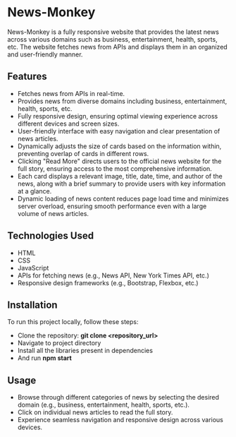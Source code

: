 # News-Monkey
News-Monkey is a fully responsive website that provides the latest news across various domains such as business, entertainment, health, sports, etc. The website fetches news from APIs and displays them in an organized and user-friendly manner.

## Features
- Fetches news from APIs in real-time.
- Provides news from diverse domains including business, entertainment, health, sports, etc.
- Fully responsive design, ensuring optimal viewing experience across different devices and screen sizes.
- User-friendly interface with easy navigation and clear presentation of news articles.
- Dynamically adjusts the size of cards based on the information within, preventing overlap of cards in different rows.
- Clicking "Read More" directs users to the official news website for the full story, ensuring access to the most comprehensive information.
- Each card displays a relevant image, title, date, time, and author of the news, along with a brief summary to provide users with key information at a glance.
- Dynamic loading of news content reduces page load time and minimizes server overload, ensuring smooth performance even with a large volume of news articles.

## Technologies Used
- HTML
- CSS
- JavaScript
- APIs for fetching news (e.g., News API, New York Times API, etc.)
- Responsive design frameworks (e.g., Bootstrap, Flexbox, etc.)

## Installation
To run this project locally, follow these steps:
- Clone the repository: **git clone <repository_url>**
- Navigate to project directory
- Install all the libraries present in dependencies
- And run **npm start**
  
## Usage
- Browse through different categories of news by selecting the desired domain (e.g., business, entertainment, health, sports, etc.).
- Click on individual news articles to read the full story.
- Experience seamless navigation and responsive design across various devices.
